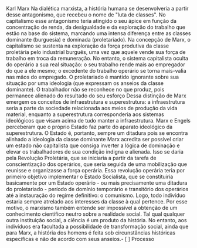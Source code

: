Karl Marx
Na dialética marxista, a história humana se desenvolveria a partir desse antagonismo, que recebeu o nome de "luta de classes". No capitalismo esse antagonismo teria atingido o seu ápice em função da concentração de renda, da desigualdade e da exploração do trabalho que estão na base do sistema, marcando uma intensa diferença entre as classes dominante (burguesia) e dominada (proletariado).
Na concepção de Marx, o capitalismo se sustenta na exploração da força produtiva da classe proletária pelo industrial burguês, uma vez que aquele vende sua força de trabalho em troca da remuneração. No entanto, o sistema capitalista oculta do operário a sua real situação: o seu trabalho rende mais ao empregador do que a ele mesmo; o excedente do trabalho operário se torna mais-valia nas mãos do empregado.
O proletariado é mantido ignorante sobre sua situação por uma ideologia (que expressam os anseios da classe dominante). O trabalhador não se reconhece no que produz, pois permanece alienado do resultado do seu esforço
Dessa distinção de Marx emergem os conceitos de infraestrutura e superestrutura: a infraestrutura seria a parte da sociedade relacionada aos meios de produção da vida material, enquanto a superestrutura corresponderia aos sistemas ideológicos que visam acima de tudo manter a infraestrutura. Marx e Engels perceberam que o próprio Estado faz parte do aparato ideológico da superestrutura.
O Estado é, portanto, sempre um ditadura pois se encontra alinhado a ideologia da classe dominante
Marx acredita ser possível criar um estado não capitalista que consiga inverter a lógica de dominação e elevar os trabalhadores de sua condição indigna e alienada. Isso se daria pela Revolução Proletária, que se iniciaria a partir da tarefa de conscientização dos operários, que seria seguida de uma mobilização que reunisse e organizasse a força operária.
Essa revolução operária teria por primeiro objetivo implementar o Estado Socialista, que se constituiria basicamente por um Estado operário - ou mais precisamente uma ditadura do proletariado - período de domínio temporário e transitório dos operários até a instauração do regime definitivo: o comunismo.
Logo, todo indivíduo estaria sempre atrelado aos interesses da classe à qual pertence. Por esse motivo, o marxismo também entende ser impossível a obtenção de um conhecimento cientifico neutro sobre a realidade social. Tal qual qualquer outra instituição social, a ciência é um produto da história. No entanto, aos indivíduos era facultada a possibilidade de transformação social, ainda que para Marx, a história dos homens é feita sob circunstâncias históricas específicas e não de acordo com seus anseios.- [ ] Processo 
